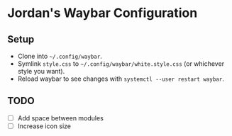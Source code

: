 # Jordan's Waybar Configuration

## Setup

- Clone into `~/.config/waybar`.
- Symlink `style.css` to `~/.config/waybar/white.style.css` (or whichever style you want).
- Reload waybar to see changes with `systemctl --user restart waybar`.

## TODO

- [ ] Add space between modules
- [ ] Increase icon size
